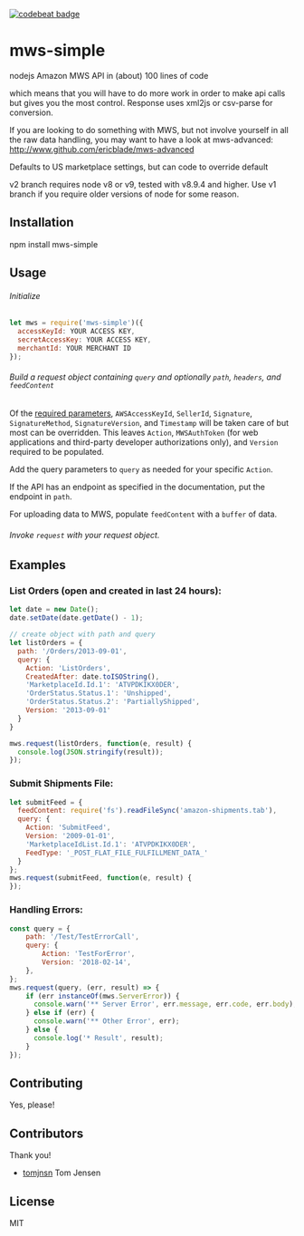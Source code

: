 [![codebeat badge](https://codebeat.co/badges/8645439c-2be6-4c45-acca-aaf6ac449531)](https://codebeat.co/projects/github-com-ericblade-mws-simple-master)
# mws-simple

nodejs Amazon MWS API in (about) 100 lines of code

which means that you will have to do more work in order to make api calls but gives you the most control.  Response uses xml2js or csv-parse for conversion.

If you are looking to do something with MWS, but not involve yourself in all the raw data handling,
you may want to have a look at mws-advanced: http://www.github.com/ericblade/mws-advanced

Defaults to US marketplace settings, but can code to override default

v2 branch requires node v8 or v9, tested with v8.9.4 and higher. Use v1 branch if you require
older versions of node for some reason.

## Installation

npm install mws-simple

## Usage

###### Initialize

``` javascript
let mws = require('mws-simple')({
  accessKeyId: YOUR ACCESS KEY,
  secretAccessKey: YOUR ACCESS KEY,
  merchantId: YOUR MERCHANT ID
});
```

###### Build a request object containing `query` and optionally `path`, `headers`, and `feedContent`

Of the [required parameters](http://docs.developer.amazonservices.com/en_US/dev_guide/DG_RequiredRequestParameters.html), `AWSAccessKeyId`, `SellerId`, `Signature`, `SignatureMethod`,  `SignatureVersion`, and `Timestamp` will be taken care of but most can be overridden.  This leaves `Action`, `MWSAuthToken` (for web applications and third-party developer authorizations only), and `Version` required to be populated.

Add the query parameters to `query` as needed for your specific `Action`.

If the API has an endpoint as specified in the documentation, put the endpoint in `path`.

For uploading data to MWS, populate `feedContent` with a `buffer` of data.

###### Invoke `request` with your request object.

## Examples

### List Orders (open and created in last 24 hours):
``` javascript
let date = new Date();
date.setDate(date.getDate() - 1);

// create object with path and query
let listOrders = {
  path: '/Orders/2013-09-01',
  query: {
    Action: 'ListOrders',
    CreatedAfter: date.toISOString(),
    'MarketplaceId.Id.1': 'ATVPDKIKX0DER',
    'OrderStatus.Status.1': 'Unshipped',
    'OrderStatus.Status.2': 'PartiallyShipped',
    Version: '2013-09-01'
  }
}

mws.request(listOrders, function(e, result) {
  console.log(JSON.stringify(result));
});
```

### Submit Shipments File:
``` javascript
let submitFeed = {
  feedContent: require('fs').readFileSync('amazon-shipments.tab'),
  query: {
    Action: 'SubmitFeed',
    Version: '2009-01-01',
    'MarketplaceIdList.Id.1': 'ATVPDKIKX0DER',
    FeedType: '_POST_FLAT_FILE_FULFILLMENT_DATA_'
  }
};
mws.request(submitFeed, function(e, result) {
});

```

### Handling Errors:
``` javascript
const query = {
    path: '/Test/TestErrorCall',
    query: {
        Action: 'TestForError',
        Version: '2018-02-14',
    },
};
mws.request(query, (err, result) => {
    if (err instanceOf(mws.ServerError)) {
      console.warn('** Server Error', err.message, err.code, err.body);
    } else if (err) {
      console.warn('** Other Error', err);
    } else {
      console.log('* Result', result);
    }
});
```

## Contributing

Yes, please!

## Contributors

Thank you!

* [tomjnsn](https://github.com/tomjnsn) Tom Jensen

## License

MIT
